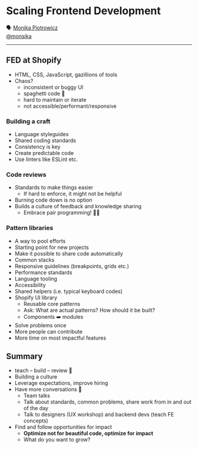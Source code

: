 # Scaling Frontend Development

🗣 [Monika Piotrowicz](http://www.monikapiotrowicz.com)  
[@monsika](https://twitter.com/monsika)

---

## FED at Shopify

- HTML, CSS, JavaScript, gazillions of tools
- Chaos?
  - inconsistent or buggy UI
  - spaghetti code 🍝
  - hard to maintain or iterate
  - not accessible/performant/responsive

### Building a craft

- Language styleguides
- Shared coding standards
- Consistency is key
- Create predictable code
- Use linters like ESLint etc.

### Code reviews

- Standards to make things easier
  - If hard to enforce, it might not be helpful
- Burning code down is no option
- Builds a culture of feedback and knowledge sharing
  - Embrace pair programming! 🙏🏼

### Pattern libraries

- A way to pool efforts
- Starting point for new projects
- Make it possible to share code automatically
- Common stacks
- Responsive guidelines (breakpoints, grids etc.)
- Performance standards
- Language tooling
- Accessibility
- Shared helpers (i.e. typical keyboard codes)
- Shopify UI library
  - Reusable core patterns
  - Ask: What are actual patterns? How should it be built?
  - Components ➡️ modules
- Solve problems once
- More people can contribute
- More time on most impactful features

## Summary

- teach – build – review 🔁
- Building a culture
- Leverage expectations, improve hiring
- Have more conversations 💬
  - Team talks
  - Talk about standards, common problems, share work from in and out of the day
  - Talk to designers (UX workshop) and backend devs (teach FE concepts)
- Find and follow opportunities for impact
  - **Optimize not for beautiful code, optimize for impact**
  - What do you want to grow?
